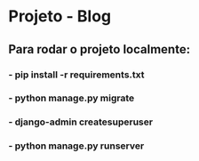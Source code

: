 # Projeto - Blog

## Para rodar o projeto localmente:

### - pip install -r requirements.txt

### - python manage.py migrate

### - django-admin createsuperuser

### - python manage.py runserver

